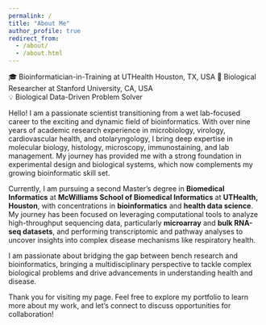 ```yaml
---
permalink: /
title: "About Me"
author_profile: true
redirect_from: 
  - /about/
  - /about.html
---
```


🎓 Bioinformatician-in-Training at UTHealth Houston, TX, USA
🔬 Biological Researcher at Stanford University, CA, USA  
💡 Biological Data-Driven Problem Solver

Hello! I am a passionate scientist transitioning from a wet lab-focused career to the exciting and dynamic field of bioinformatics. With over nine years of academic research experience in microbiology, virology, cardiovascular health, and otolaryngology, I bring deep expertise in molecular biology, histology, microscopy, immunostaining, and lab management. My journey has provided me with a strong foundation in experimental design and biological systems, which now complements my growing bioinformatic skill set.

Currently, I am pursuing a second Master’s degree in **Biomedical Informatics** at **McWilliams School of Biomedical Informatics** at **UTHealth, Houston**, with concentrations in **bioinformatics** and **health data science**. My journey has been focused on leveraging computational tools to analyze high-throughput sequencing data, particularly **microarray** and **bulk RNA-seq datasets**, and performing transcriptomic and pathway analyses to uncover insights into complex disease mechanisms like respiratory health.

I am passionate about bridging the gap between bench research and bioinformatics, bringing a multidisciplinary perspective to tackle complex biological problems and drive advancements in understanding health and disease.

Thank you for visiting my page. Feel free to explore my portfolio to learn more about my work, and let’s connect to discuss opportunities for collaboration!
